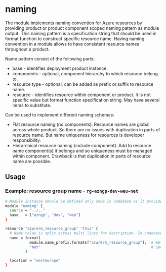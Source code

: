 # naming

The module implements naming convention for Azure resources by providing product or product component scoped naming pattern as module output. This naming pattern is a specification string that should be used in format function to construct specific resource name. Having naming convention in a module allows to have consistent resource names throughout a product.

Name pattern consist of the following parts:
* base - identifies deployment product instance.
* components - optional, component hierarchy to which resource belong to.
* resource type - optional, can be added as prefix or suffix to resource name.
* resource - identifies resource within component or product. It is not specific value but format function specification string. May have several items to substitute.

Can be used to implement different naming schemas:
* Flat resource naming (no components). Resource names are global across whole product. So there are no issues with duplication in parts of resource name. But name uniqueness for resources is developer responsibility.
* Hierarchical resource naming (include component). Add to resource name component(s) it belongs and so uniqueness must be managed within component. Drawback is that duplication in parts of resource name are possible.

## Usage

### Example: resource group name - `rg-azngp-dev-weu-net` 

```bash
# Module instance should be defined only once in codebase as it provides pattern, but not specific resource name.
module "naming" {
  source = "../.."
  base   = ["azngp", "dev", "weu"]
}

resource "azurerm_resource_group" "this" {
  # Name value is split across multi lines for description. In codebase, it will be single line value.
  name = format(
           module.name_prefix.formats["azurerm_resource_group"],  # Return naming pattern for resource group.
           "net"                                                  # Specific resource group instance name. Instance name could be function or role resource plays.
         )

  location = "westeurope"
}
```